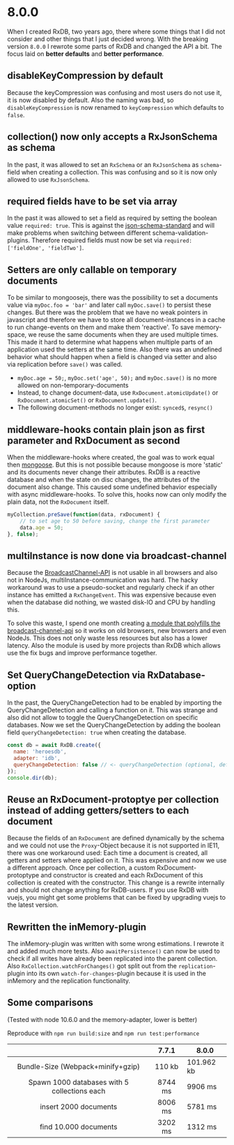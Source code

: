 # 8.0.0

When I created RxDB, two years ago, there where some things that I did not consider and other things that I just decided wrong.
With the breaking version `8.0.0` I rewrote some parts of RxDB and changed the API a bit. The focus laid on **better defaults** and **better performance**.

## disableKeyCompression by default

Because the keyCompression was confusing and most users do not use it, it is now disabled by default. Also the naming was bad, so `disableKeyCompression` is now renamed to `keyCompression` which defaults to `false`.

## collection() now only accepts a RxJsonSchema as schema

In the past, it was allowed to set an `RxSchema` or an `RxJsonSchema` as `schema`-field when creating a collection. This was confusing and so it is now only allowed to use `RxJsonSchema`.

## required fields have to be set via array

In the past it was allowed to set a field as required by setting the boolean value `required: true`.
This is against the [json-schema-standard](https://json-schema.org/understanding-json-schema/reference/object.html#required-properties) and will make problems when switching between different schema-validation-plugins. Therefore required fields must now be set via `required: ['fieldOne', 'fieldTwo']`.

## Setters are only callable on temporary documents

To be similar to mongoosejs, there was the possibility to set a documents value via `myDoc.foo = 'bar'` and later call `myDoc.save()` to persist these changes.
But there was the problem that we have no weak pointers in javascript and therefore we have to store all document-instances in a cache to run change-events on them and make them 'reactive'. To save memory-space, we reuse the same documents when they are used multiple times. This made it hard to determine what happens when multiple parts of an application used the setters at the same time. Also there was an undefined behavior what should happen when a field is changed via setter and also via replication before `save()` was called.

-   `myDoc.age = 50;`, `myDoc.set('age', 50);` and `myDoc.save()` is no more allowed on non-temporary-documents
-   Instead, to change document-data, use `RxDocument.atomicUpdate()` or `RxDocument.atomicSet()` or `RxDocument.update()`.
-   The following document-methods no longer exist: `synced$`, `resync()`

## middleware-hooks contain plain json as first parameter and RxDocument as second

When the middleware-hooks where created, the goal was to work equal then [mongoose](http://mongoosejs.com/docs/middleware.html). But this is not possible because mongoose is more 'static' and its documents never change their attributes. RxDB is a reactive database and when the state on disc changes, the attributes of the document also change. This caused some undefined behavior especially with async middleware-hooks. To solve this, hooks now can only modify the plain data, not the `RxDocument` itself.

```javascript
myCollection.preSave(function(data, rxDocument) {
    // to set age to 50 before saving, change the first parameter
    data.age = 50;
}, false);
```

## multiInstance is now done via broadcast-channel

Because the [BroadcastChannel-API](https://developer.mozilla.org/en-US/docs/Web/API/Broadcast_Channel_API) is not usable in all browsers and also not in NodeJs, multiInstance-communication was hard. The hacky workaround was to use a pseudo-socket and regularly check if an other instance has emitted a `RxChangeEvent`.
This was expensive because even when the database did nothing, we wasted disk-IO and CPU by handling this.

To solve this waste, I spend one month creating [a module that polyfills the broadcast-channel-api](https://github.com/pubkey/broadcast-channel) so it works on old browsers, new browsers and even NodeJs. This does not only waste less resources but also has a lower latency. Also the module is used by more projects than RxDB which allows use the fix bugs and improve performance together.

## Set QueryChangeDetection via RxDatabase-option

In the past, the QueryChangeDetection had to be enabled by importing the QueryChangeDetection and calling a function on it. This was strange and also did not allow to toggle the QueryChangeDetection on specific databases.
Now we set the QueryChangeDetection by adding the boolean field `queryChangeDetection: true` when creating the database.

```javascript
const db = await RxDB.create({
  name: 'heroesdb',
  adapter: 'idb',
  queryChangeDetection: false // <- queryChangeDetection (optional, default: false)
});
console.dir(db);
```

## Reuse an RxDocument-protoptye per collection instead of adding getters/setters to each document

Because the fields of an `RxDocument` are defined dynamically by the schema and we could not use the `Proxy`-Object because it is not supported in IE11, there was one workaround used: Each time a document is created, all getters and setters where applied on it. This was expensive and now we use a different approach.
Once per collection, a custom RxDocument-protoptype and constructor is created and each RxDocument of this collection is created with the constructor. This change is a rewrite internally and should not change anything for RxDB-users. If you use RxDB with vuejs, you might get some problems that can be fixed by upgrading vuejs to the latest version.

## Rewritten the inMemory-plugin

The inMemory-plugin was written with some wrong estimations. I rewrote it and added much more tests. Also `awaitPersistence()` can now be used to check if all writes have already been replicated into the parent collection. Also `RxCollection.watchForChanges()` got split out from the `replication`-plugin into its own `watch-for-changes`-plugin because it is used in the inMemory and the replication functionality.

## Some comparisons

(Tested with node 10.6.0 and the memory-adapter, lower is better)

Reproduce with `npm run build:size` and `npm run test:performance`

|                                               |  7.7.1  | 8.0.0      |
| :-------------------------------------------: | :-----: | ---------- |
|       Bundle-Size (Webpack+minify+gzip)       |  110 kb | 101.962 kb |
| Spawn 1000 databases  with 5 collections each | 8744 ms | 9906 ms    |
|             insert 2000 documents             | 8006 ms | 5781 ms    |
|             find 10.000 documents             | 3202 ms | 1312 ms    |
